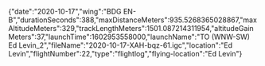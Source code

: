 {"date":"2020-10-17","wing":"BDG EN-B","durationSeconds":388,"maxDistanceMeters":935.5268365028867,"maxAltitudeMeters":329,"trackLengthMeters":1501.087214311954,"altitudeGainMeters":37,"launchTime":1602953558000,"launchName":"TO (WNW-SW) Ed Levin_2","fileName":"2020-10-17-XAH-bqz-61.igc","location":"Ed Levin","flightNumber":22,"type":"flightlog","flying-location":"Ed Levin"}
